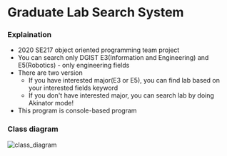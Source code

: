 # Graduate Lab Search System

### Explaination

- 2020 SE217 object oriented programming team project
- You can search only DGIST E3(Information and Engineering) and E5(Robotics) - only engineering fields
- There are two version
  - If you have interested major(E3 or E5), you can find lab based on your interested fields keyword
  - If you don't have interested major, you can search lab by doing Akinator mode!
- This program is console-based program

### Class diagram

![class_diagram](https://github.com/ug-kim/graduate_lab_search_system/blob/master/image/ClassDiagram.png)
